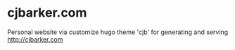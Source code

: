 # cjbarker.com

Personal website via customize hugo theme 'cjb' for generating and serving http://cjbarker.com